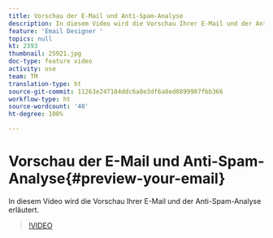 ```yaml
---
title: Vorschau der E-Mail und Anti-Spam-Analyse
description: In diesem Video wird die Vorschau Ihrer E-Mail und der Anti-Spam-Analyse erläutert.
feature: 'Email Designer '
topics: null
kt: 2393
thumbnail: 25921.jpg
doc-type: feature video
activity: use
team: TM
translation-type: ht
source-git-commit: 11263e247184ddc6a8e3df6a8ed0899907fbb366
workflow-type: ht
source-wordcount: '40'
ht-degree: 100%

---
```



# Vorschau der E-Mail und Anti-Spam-Analyse{#preview-your-email}

In diesem Video wird die Vorschau Ihrer E-Mail und der Anti-Spam-Analyse erläutert.

>[!VIDEO](https://video.tv.adobe.com/v/25921?quality=12)
